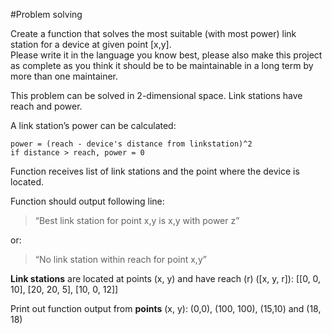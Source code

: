 #Problem solving

Create a function that solves the most suitable (with most power) link station for a device at
given point [x,y].  
Please write it in the language you know best, please also make this project as complete as you
think it should be to be maintainable in a long term by more than one maintainer.

This problem can be solved in 2-dimensional space. Link stations have reach and power.

A link station’s power can be calculated:
```
power = (reach - device's distance from linkstation)^2
if distance > reach, power = 0
```
Function receives list of link stations and the point where the device is located.

Function should output following line:
> “Best link station for point x,y is x,y with power z”

or:

> “No link station within reach for point x,y”

**Link stations** are located at points (x, y) and have reach (r) ([x, y, r]):
[[0, 0, 10],
[20, 20, 5],
[10, 0, 12]]

Print out function output from **points** (x, y):
(0,0), (100, 100), (15,10) and (18, 18)